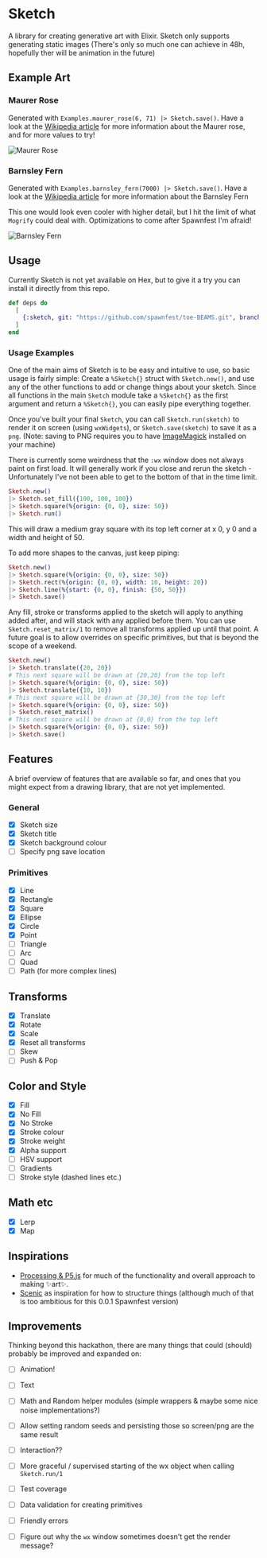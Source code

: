 # Sketch

A library for creating generative art with Elixir. Sketch only supports generating static images (There's only so much one can achieve in 48h, hopefully ther will be animation in the future)
## Example Art

### Maurer Rose

Generated with `Examples.maurer_rose(6, 71) |> Sketch.save()`. Have a look at the [Wikipedia article](https://en.wikipedia.org/wiki/Maurer_rose) for more information about the Maurer rose, and for more values to try!

![Maurer Rose](maurer_rose.png)

### Barnsley Fern

Generated with `Examples.barnsley_fern(7000) |> Sketch.save()`. Have a look at the [Wikipedia article](https://en.wikipedia.org/wiki/Barnsley_fern) for more information about the Barnsley Fern

This one would look even cooler with higher detail, but I hit the limit of what `Mogrify` could deal with. Optimizations to come after Spawnfest I'm afraid!

![Barnsley Fern](barnsley_fern.png)


## Usage

Currently Sketch is not yet available on Hex, but to give it a try you can install it directly from this repo.

```elixir
def deps do
  [
    {:sketch, git: "https://github.com/spawnfest/toe-BEAMS.git", branch: "main"}
  ]
end
```

### Usage Examples

One of the main aims of Sketch is to be easy and intuitive to use, so basic usage is fairly simple: Create a `%Sketch{}` struct with `Sketch.new()`, and use any of the other functions to add or change things about your sketch. Since all functions in the
main `Sketch` module take a `%Sketch{}` as the first argument and return a `%Sketch{}`, you can easily pipe everything together.

Once you've built your final `Sketch`, you can call `Sketch.run(sketch)` to render it on screen (using `wxWidgets`), or `Sketch.save(sketch)` to save it as a `png`. (Note: saving to PNG requires you to have [ImageMagick](https://imagemagick.org/script/download.php) installed on your machine)

There is currently some weirdness that the `:wx` window does not always paint on first load. It will generally work if you close and rerun the sketch - Unfortunately I've not been able to get to the bottom of that in the time limit.

```elixir
Sketch.new()
|> Sketch.set_fill({100, 100, 100})
|> Sketch.square(%{origin: {0, 0}, size: 50})
|> Sketch.run()
```

This will draw a medium gray square with its top left corner at x 0, y 0 and a width and height of 50.

To add more shapes to the canvas, just keep piping:

```elixir
Sketch.new()
|> Sketch.square(%{origin: {0, 0}, size: 50})
|> Sketch.rect(%{origin: {0, 0}, width: 10, height: 20})
|> Sketch.line(%{start: {0, 0}, finish: {50, 50}})
|> Sketch.save()
```

Any fill, stroke or transforms applied to the sketch will apply to anything added after, and will stack with any applied before them. You can use `Sketch.reset_matrix/1` to remove all transforms applied up until that point. A future goal is to allow overrides on specific primitives, but that is beyond the scope of a weekend.

```elixir
Sketch.new()
|> Sketch.translate({20, 20})
# This next square will be drawn at {20,20} from the top left
|> Sketch.square(%{origin: {0, 0}, size: 50})
|> Sketch.translate({10, 10})
# This next square will be drawn at {30,30} from the top left
|> Sketch.square(%{origin: {0, 0}, size: 50})
|> Sketch.reset_matrix()
# This next square will be drawn at {0,0} from the top left
|> Sketch.square(%{origin: {0, 0}, size: 50})
|> Sketch.save()
```

## Features

A brief overview of features that are available so far, and ones that you might expect from a drawing library, that are not yet implemented.
### General

- [x] Sketch size
- [x] Sketch title
- [x] Sketch background colour
- [ ] Specify png save location

### Primitives

- [x] Line
- [x] Rectangle
- [x] Square
- [x] Ellipse
- [x] Circle
- [x] Point
- [ ] Triangle
- [ ] Arc
- [ ] Quad
- [ ] Path (for more complex lines)

## Transforms

- [x] Translate
- [x] Rotate
- [x] Scale
- [x] Reset all transforms
- [ ] Skew
- [ ] Push & Pop

## Color and Style

- [x] Fill
- [x] No Fill
- [x] No Stroke
- [x] Stroke colour
- [x] Stroke weight
- [x] Alpha support
- [ ] HSV support
- [ ] Gradients
- [ ] Stroke style (dashed lines etc.)

## Math etc

- [x] Lerp
- [x] Map

## Inspirations

- [Processing & P5.js](https://processing.org/) for much of the functionality and overall approach to making ✨art✨.
- [Scenic](https://github.com/boydm/scenic) as inspiration for how to structure things (although much of that is too ambitious for this 0.0.1 Spawnfest version)

## Improvements

Thinking beyond this hackathon, there are many things that could (should) probably be improved and expanded on:

- [ ] Animation!
- [ ] Text
- [ ] Math and Random helper modules (simple wrappers & maybe some nice noise implementations?)
- [ ] Allow setting random seeds and persisting those so screen/png are the same result
- [ ] Interaction??

- [ ] More graceful / supervised starting of the wx object when calling `Sketch.run/1`
- [ ] Test coverage
- [ ] Data validation for creating primitives
- [ ] Friendly errors
- [ ] Figure out why the `wx` window sometimes doesn't get the render message?
